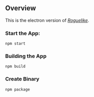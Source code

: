 ## Overview

This is the electron version of [_Roguelike_](https://github.com/erynder-z/roguelike).

### Start the App:

`npm start`

### Building the App

`npm build`

### Create Binary

`npm package`
